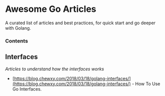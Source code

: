 # Awesome Go Articles
A curated list of articles and best practices, for quick start and go deeper with Golang.

### Contents

## Interfaces

*Articles to understand how the interfaces works*

* [https://blog.chewxy.com/2018/03/18/golang-interfaces/](https://blog.chewxy.com/2018/03/18/golang-interfaces/) - How To Use Go Interfaces.

